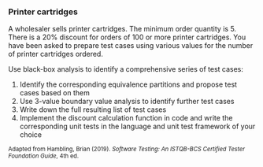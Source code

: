 ### Printer cartridges
A wholesaler sells printer cartridges. The minimum order quantity is 5. There is a 20% discount for orders of 100 or more printer cartridges. You have been asked to prepare test cases using various values for the number of printer cartridges ordered.

Use black-box analysis to identify a comprehensive series of test cases:
1. Identify the corresponding equivalence partitions and propose test cases based on them
2. Use 3-value boundary value analysis to identify further test cases
3. Write down the full resulting list of test cases
4. Implement the discount calculation function in code and write the corresponding unit tests in the language and unit test framework of your choice

<sub>Adapted from Hambling, Brian (2019). *Software Testing: An ISTQB-BCS Certified Tester Foundation Guide*, 4th ed.</sub>


